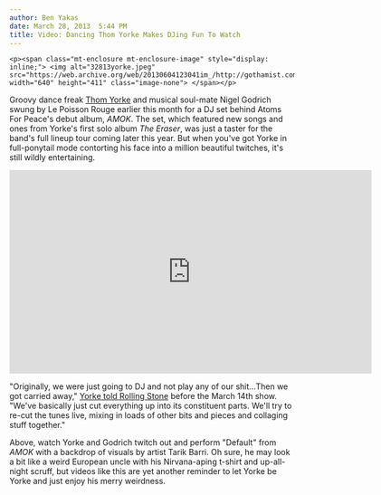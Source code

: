 ```yaml
---
author: Ben Yakas
date: March 28, 2013  5:44 PM
title: Video: Dancing Thom Yorke Makes DJing Fun To Watch
---
```



	
	
	
	<p><span class="mt-enclosure mt-enclosure-image" style="display: inline;"> <img alt="32813yorke.jpeg" src="https://web.archive.org/web/20130604123041im_/http://gothamist.com/attachments/byakas/32813yorke.jpeg" width="640" height="411" class="image-none"> </span></p>

<p>Groovy dance freak <a href="https://web.archive.org/web/20130604123041/http://gothamist.com/tags/thomyorke">Thom Yorke</a> and musical soul-mate Nigel Godrich swung by Le Poisson Rouge earlier this month for a DJ set behind Atoms For Peace&apos;s debut album, <em>AMOK</em>. The set, which featured new songs and ones from Yorke&apos;s first solo album <em>The Eraser</em>, was just a taster for the band&apos;s full lineup tour coming later this year. But when you&apos;ve got Yorke in full-ponytail mode contorting his face into a million beautiful twitches, it&apos;s still wildly entertaining.</p>

<p><iframe width="640" height="360" src="https://web.archive.org/web/20130604123041if_/http://www.youtube.com/embed/o90VsOopAws" frameborder="0" allowfullscreen></iframe></p>

<p>&quot;Originally, we were just going to DJ and not play any of our shit...Then we got carried away,&quot; <a href="https://web.archive.org/web/20130604123041/http://www.rollingstone.com/music/videos/atoms-for-peace-spin-default-during-new-york-dj-set-20130328">Yorke told Rolling Stone</a> before the March 14th show. &quot;We&apos;ve basically just cut everything up into its constituent parts. We&apos;ll try to re-cut the tunes live, mixing in loads of other bits and pieces and collaging stuff together.&quot; </p>

<p>Above, watch Yorke and Godrich twitch out and perform &quot;Default&quot; from <em>AMOK</em> with a backdrop of visuals by artist Tarik Barri. Oh sure, he may look a bit like a weird European uncle with his Nirvana-aping t-shirt and up-all-night scruff, but videos like this are yet another reminder to let Yorke be Yorke and just enjoy his merry weirdness.</p>
	
	
	
	
	
